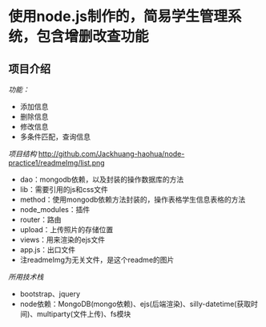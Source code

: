 # 使用node.js制作的，简易学生管理系统，包含增删改查功能

## 项目介绍

*功能：*
- 添加信息
- 删除信息
- 修改信息
- 多条件匹配，查询信息

*项目结构*
http://github.com/Jackhuang-haohua/node-practice1/readmeImg/list.png
- dao：mongodb依赖，以及封装的操作数据库的方法
- lib：需要引用的js和css文件
- method：使用mongodb依赖方法封装的，操作表格学生信息表格的方法
- node_modules：插件
- router：路由
- upload：上传照片的存储位置
- views：用来渲染的ejs文件
- app.js：出口文件
- 注readmeImg为无关文件，是这个readme的图片

*所用技术栈*
- bootstrap、jquery
- node依赖：MongoDB(mongo依赖)、ejs(后端渲染)、silly-datetime(获取时间)、multiparty(文件上传)、fs模块
